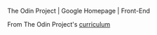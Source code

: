 The Odin Project | Google Homepage | Front-End

From The Odin Project's [curriculum](http://www.theodinproject.com/courses/web-development-101/lessons/html-css)